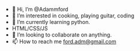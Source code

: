 - 👋 Hi, I’m @Adammford
- 👀 I’m interested in cooking, playing guitar, coding
- 🌱 I’m currently learning python.
- HTML/CSS/JS
- 💞️ I’m looking to collaborate on anything.
- 📫 How to reach me ford.adm@gmail.com

<!---
Adammford/Adammford is a ✨ special ✨ repository because its `README.md` (this file) appears on your GitHub profile.
You can click the Preview link to take a look at your changes.
--->

